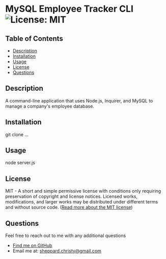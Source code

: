 
  
  # MySQL Employee Tracker CLI ![License: MIT](https://img.shields.io/badge/License-MIT-yellow.svg)

  ## Table of Contents
  * [ Description ](#about)
  * [ Installation ](#installation)
  * [ Usage ](#usage)
  * [ License ](#license)
  * [ Questions ](#questions)

  <a name="about"></a>
  ## Description
  A command-line application that uses Node.js, Inquirer, and MySQL to manage a company's employee database.

  <a name="installation"></a>
  ## Installation
  git clone ...

  <a name="usage"></a>
  ## Usage
  node server.js

  <a name="license"></a>
  ## License
  MIT - A short and simple permissive license with conditions only requiring preservation of copyright and license notices. Licensed works, modifications, and larger works may be distributed under different terms and without source code. ([Read more about the MIT license](https://choosealicense.com/licenses/mit/))

  <a name="questions"></a>
  ## Questions
  Feel free to reach out to me with any additional questions
  * [Find me on GitHub](https://github.com/cshepcsorp/)
  * Email me at: sheppard.christy@gmail.com
